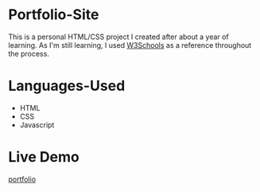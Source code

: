# Portfolio-Site
This is a personal HTML/CSS project I created after about a year of learning. As I'm still learning, I used [W3Schools](https://www.w3schools.com/) as a reference throughout the process.
# Languages-Used
- HTML
- CSS
- Javascript
# Live Demo 
[portfolio](kokonutzlabs.github.io)




